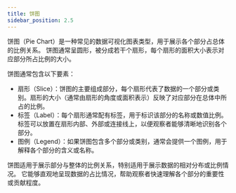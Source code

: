 ```yaml
---
title: 饼图
sidebar_position: 2.5
---
```


饼图（Pie Chart）是一种常见的数据可视化图表类型，用于展示各个部分占总体的比例关系。
饼图通常呈圆形，被分成若干个扇形，每个扇形的面积大小表示对应部分所占比例的大小。

饼图通常包含以下要素：

- 扇形（Slice）：饼图的主要组成部分，每个扇形代表了数据的一个部分或类别。扇形的大小（通常由扇形的角度或面积表示）反映了对应部分在总体中所占的比例。
- 标签（Label）：每个扇形通常配有标签，用于标识该部分的名称或数值比例。标签可以放置在扇形内部、外部或连接线上，以便观察者能够清晰地识别各个部分。
- 图例（Legend）：如果饼图包含多个部分或类别，通常会提供一个图例，用于解释各个部分的含义或名称。

饼图适用于展示部分与整体的比例关系，特别适用于展示数据的相对分布或比例情况。
它能够直观地呈现数据的占比情况，帮助观察者快速理解各个部分的重要性或贡献程度。
